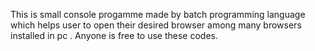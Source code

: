 This is small console progamme made by batch programming language which helps user to open their desired browser among many browsers installed in pc . 
Anyone is free to use these codes.
